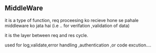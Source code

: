 ## MiddleWare
it is a type of function,
req proceesing ko recieve hone se pahale middleware ko jata hai (i.e ..  for verifation ,validation of data)

it is the layer between req and res cycle.

used for log,validate,error handling ,authentication ,or code excution....

